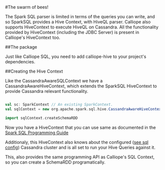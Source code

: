 #The swarm of bees!

The Spark SQL parser is limited in terms of the queries you can write, and so SparkSQL provides a Hive Context, with HiveQL parser. Calliope also supports HiveContext to execute HiveQL on Cassandra. All the functionality provided by HiveContext (including the JDBC Server) is present in Calliope's HiveContext too.

##The package

Just like Calliope SQL, you need to add calliope-hive to your project's dependencies.

##Creating the Hive Context

Like the CassandraAwareSQLContext we have a CassandraAwareHiveContext, which extends the SparkSQL HiveContext to provide Cassandra relevant functionality.

```scala

val sc: SparkContext // An existing SparkContext.
val sqlContext = new org.apache.spark.sql.hive.CassandraAwareHiveContext(sc)

import sqlContext.createSchemaRDD

```

Now you have a HiveContext that you can use same as documented in the [Spark SQL Programming Guide](https://spark.apache.org/docs/latest/sql-programming-guide.html)

Additionaly, this HiveContext also knows about the configured \([see sql config](start-with-sql.md)\) Cassandra cluster and is all set to run your Hive Queries against it.

This, also provides the same programming API as Calliope's SQL Context, so you can create a SchemaRDD programatically.

